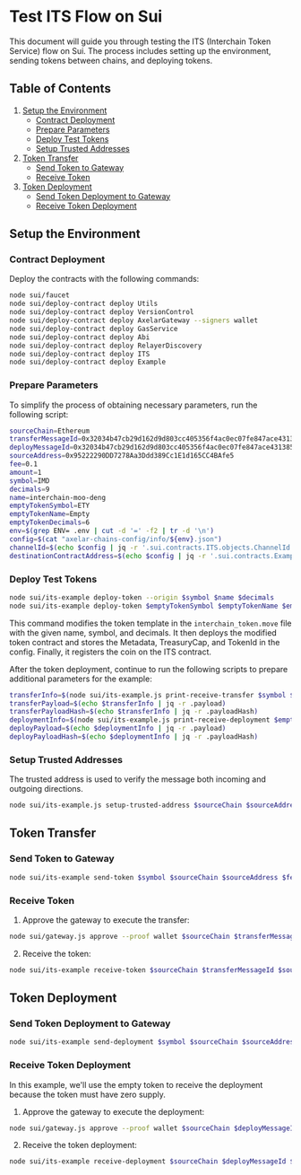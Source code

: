 # Test ITS Flow on Sui

This document will guide you through testing the ITS (Interchain Token Service) flow on Sui. The process includes setting up the environment, sending tokens between chains, and deploying tokens.

## Table of Contents

1. [Setup the Environment](#setup-the-environment)
    - [Contract Deployment](#contract-deployment)
    - [Prepare Parameters](#prepare-parameters)
    - [Deploy Test Tokens](#deploy-test-tokens)
    - [Setup Trusted Addresses](#setup-trusted-addresses)
2. [Token Transfer](#token-transfer)
    - [Send Token to Gateway](#send-token-to-gateway)
    - [Receive Token](#receive-token)
3. [Token Deployment](#token-deployment)
    - [Send Token Deployment to Gateway](#send-token-deployment-to-gateway)
    - [Receive Token Deployment](#receive-token-deployment)

## Setup the Environment

### Contract Deployment

Deploy the contracts with the following commands:

```bash
node sui/faucet
node sui/deploy-contract deploy Utils
node sui/deploy-contract deploy VersionControl
node sui/deploy-contract deploy AxelarGateway --signers wallet
node sui/deploy-contract deploy GasService
node sui/deploy-contract deploy Abi
node sui/deploy-contract deploy RelayerDiscovery
node sui/deploy-contract deploy ITS
node sui/deploy-contract deploy Example
```

### Prepare Parameters

To simplify the process of obtaining necessary parameters, run the following script:

```bash
sourceChain=Ethereum
transferMessageId=0x32034b47cb29d162d9d803cc405356f4ac0ec07fe847ace431385fe8acf3e6e5-01
deployMessageId=0x32034b47cb29d162d9d803cc405356f4ac0ec07fe847ace431385fe8acf3e6e5-02
sourceAddress=0x95222290DD7278Aa3Ddd389Cc1E1d165CC4BAfe5
fee=0.1
amount=1
symbol=IMD
decimals=9
name=interchain-moo-deng
emptyTokenSymbol=ETY
emptyTokenName=Empty
emptyTokenDecimals=6
env=$(grep ENV= .env | cut -d '=' -f2 | tr -d '\n')
config=$(cat "axelar-chains-config/info/${env}.json")
channelId=$(echo $config | jq -r '.sui.contracts.ITS.objects.ChannelId')
destinationContractAddress=$(echo $config | jq -r '.sui.contracts.Example.objects.ItsChannelId')
```

### Deploy Test Tokens

```bash
node sui/its-example deploy-token --origin $symbol $name $decimals
node sui/its-example deploy-token $emptyTokenSymbol $emptyTokenName $emptyTokenDecimals
```

This command modifies the token template in the `interchain_token.move` file with the given name, symbol, and decimals. It then deploys the modified token contract and stores the Metadata, TreasuryCap, and TokenId in the config. Finally, it registers the coin on the ITS contract.

After the token deployment, continue to run the following scripts to prepare additional parameters for the example:

```bash
transferInfo=$(node sui/its-example.js print-receive-transfer $symbol $sourceAddress $amount)
transferPayload=$(echo $transferInfo | jq -r .payload)
transferPayloadHash=$(echo $transferInfo | jq -r .payloadHash)
deploymentInfo=$(node sui/its-example.js print-receive-deployment $emptyTokenName $emptyTokenSymbol $emptyTokenDecimals)
deployPayload=$(echo $deploymentInfo | jq -r .payload)
deployPayloadHash=$(echo $deploymentInfo | jq -r .payloadHash)
```

### Setup Trusted Addresses

The trusted address is used to verify the message both incoming and outgoing directions.

```bash
node sui/its-example.js setup-trusted-address $sourceChain $sourceAddress
```

## Token Transfer

### Send Token to Gateway

```bash
node sui/its-example send-token $symbol $sourceChain $sourceAddress $fee $amount
```

### Receive Token

1. Approve the gateway to execute the transfer:

```bash
node sui/gateway.js approve --proof wallet $sourceChain $transferMessageId $sourceAddress $channelId $transferPayloadHash
```

2. Receive the token:

```bash
node sui/its-example receive-token $sourceChain $transferMessageId $sourceAddress $symbol $transferPayload
```

## Token Deployment

### Send Token Deployment to Gateway

```bash
node sui/its-example send-deployment $symbol $sourceChain $sourceAddress $fee
```

### Receive Token Deployment

In this example, we'll use the empty token to receive the deployment because the token must have zero supply.

1. Approve the gateway to execute the deployment:

```bash
node sui/gateway.js approve --proof wallet $sourceChain $deployMessageId $sourceAddress $channelId $deployPayloadHash
```

2. Receive the token deployment:

```bash
node sui/its-example receive-deployment $sourceChain $deployMessageId $sourceAddress $emptyTokenSymbol $deployPayload

```
